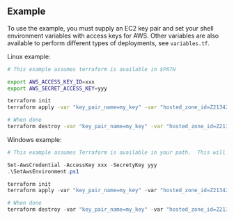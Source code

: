 ## Example

To use the example, you must supply an EC2 key pair and set your shell environment variables with access keys for AWS.  Other variables are also available to perform different types of deployments, see `variables.tf`.

Linux example:

```sh
# This example assumes terraform is available in $PATH

export AWS_ACCESS_KEY_ID=xxx
export AWS_SECRET_ACCESS_KEY=yyy

terraform init
terraform apply -var "key_pair_name=my_key" -var "hosted_zone_id=Z213423423"

# When done
terraform destroy -var "key_pair_name=my_key" -var "hosted_zone_id=Z213423423"
```

Windows example:

```powershell
# This example assumes Terraform is available in your path.  This will be true if installed via Chocolatey.

Set-AwsCredential -AccessKey xxx -SecretyKey yyy
.\SetAwsEnvironment.ps1

terraform init
terraform apply -var "key_pair_name=my_key" -var "hosted_zone_id=Z213423423"

# When done
terraform destroy -var "key_pair_name=my_key" -var "hosted_zone_id=Z213423423"
```